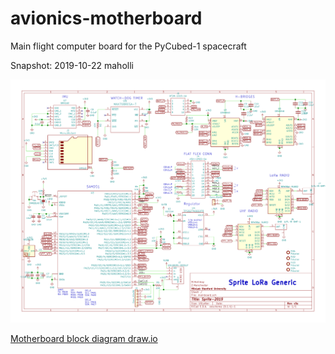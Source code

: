 # avionics-motherboard
Main flight computer board for the PyCubed-1 spacecraft

Snapshot: 2019-10-22 maholli
<p align="middle">
  <img width="600" src="https://github.com/spacecraft-design-lab-2019/avionics-motherboard/blob/master/Motherboard/mainboard.svg">
</p>

[Motherboard block diagram draw.io](https://drive.google.com/open?id=1g6cBA9ty5UXuTctHxNM6maBXaPy8QjEr)
